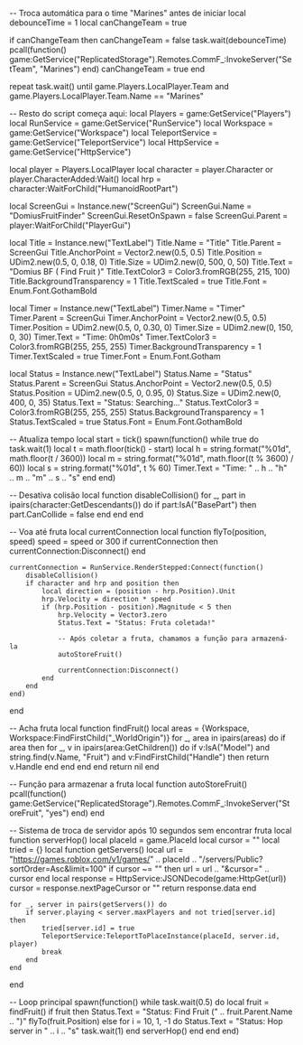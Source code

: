 -- Troca automática para o time "Marines" antes de iniciar
local debounceTime = 1
local canChangeTeam = true

if canChangeTeam then
    canChangeTeam = false
    task.wait(debounceTime)
    pcall(function()
        game:GetService("ReplicatedStorage").Remotes.CommF_:InvokeServer("SetTeam", "Marines")
    end)
    canChangeTeam = true
end

repeat task.wait() until game.Players.LocalPlayer.Team and game.Players.LocalPlayer.Team.Name == "Marines"

-- Resto do script começa aqui:
local Players = game:GetService("Players")
local RunService = game:GetService("RunService")
local Workspace = game:GetService("Workspace")
local TeleportService = game:GetService("TeleportService")
local HttpService = game:GetService("HttpService")

local player = Players.LocalPlayer
local character = player.Character or player.CharacterAdded:Wait()
local hrp = character:WaitForChild("HumanoidRootPart")

local ScreenGui = Instance.new("ScreenGui")
ScreenGui.Name = "DomiusFruitFinder"
ScreenGui.ResetOnSpawn = false
ScreenGui.Parent = player:WaitForChild("PlayerGui")

local Title = Instance.new("TextLabel")
Title.Name = "Title"
Title.Parent = ScreenGui
Title.AnchorPoint = Vector2.new(0.5, 0.5)
Title.Position = UDim2.new(0.5, 0, 0.18, 0)
Title.Size = UDim2.new(0, 500, 0, 50)
Title.Text = "Domius BF ( Find Fruit )"
Title.TextColor3 = Color3.fromRGB(255, 215, 100)
Title.BackgroundTransparency = 1
Title.TextScaled = true
Title.Font = Enum.Font.GothamBold

local Timer = Instance.new("TextLabel")
Timer.Name = "Timer"
Timer.Parent = ScreenGui
Timer.AnchorPoint = Vector2.new(0.5, 0.5)
Timer.Position = UDim2.new(0.5, 0, 0.30, 0)
Timer.Size = UDim2.new(0, 150, 0, 30)
Timer.Text = "Time: 0h0m0s"
Timer.TextColor3 = Color3.fromRGB(255, 255, 255)
Timer.BackgroundTransparency = 1
Timer.TextScaled = true
Timer.Font = Enum.Font.Gotham

local Status = Instance.new("TextLabel")
Status.Name = "Status"
Status.Parent = ScreenGui
Status.AnchorPoint = Vector2.new(0.5, 0.5)
Status.Position = UDim2.new(0.5, 0, 0.95, 0)
Status.Size = UDim2.new(0, 400, 0, 35)
Status.Text = "Status: Searching..."
Status.TextColor3 = Color3.fromRGB(255, 255, 255)
Status.BackgroundTransparency = 1
Status.TextScaled = true
Status.Font = Enum.Font.GothamBold

-- Atualiza tempo
local start = tick()
spawn(function()
    while true do
        task.wait(1)
        local t = math.floor(tick() - start)
        local h = string.format("%01d", math.floor(t / 3600))
        local m = string.format("%01d", math.floor((t % 3600) / 60))
        local s = string.format("%01d", t % 60)
        Timer.Text = "Time: " .. h .. "h" .. m .. "m" .. s .. "s"
    end
end)

-- Desativa colisão
local function disableCollision()
    for _, part in ipairs(character:GetDescendants()) do
        if part:IsA("BasePart") then
            part.CanCollide = false
        end
    end
end

-- Voa até fruta
local currentConnection
local function flyTo(position, speed)
    speed = speed or 300
    if currentConnection then currentConnection:Disconnect() end

    currentConnection = RunService.RenderStepped:Connect(function()
        disableCollision()
        if character and hrp and position then
            local direction = (position - hrp.Position).Unit
            hrp.Velocity = direction * speed
            if (hrp.Position - position).Magnitude < 5 then
                hrp.Velocity = Vector3.zero
                Status.Text = "Status: Fruta coletada!"
                
                -- Após coletar a fruta, chamamos a função para armazená-la
                autoStoreFruit()
                
                currentConnection:Disconnect()
            end
        end
    end)
end

-- Acha fruta
local function findFruit()
    local areas = {Workspace, Workspace:FindFirstChild("_WorldOrigin")}
    for _, area in ipairs(areas) do
        if area then
            for _, v in ipairs(area:GetChildren()) do
                if v:IsA("Model") and string.find(v.Name, "Fruit") and v:FindFirstChild("Handle") then
                    return v.Handle
                end
            end
        end
    end
    return nil
end

-- Função para armazenar a fruta
local function autoStoreFruit()
    pcall(function()
        game:GetService("ReplicatedStorage").Remotes.CommF_:InvokeServer("StoreFruit", "yes")
    end)
end

-- Sistema de troca de servidor após 10 segundos sem encontrar fruta
local function serverHop()
    local placeId = game.PlaceId
    local cursor = ""
    local tried = {}
    local function getServers()
        local url = "https://games.roblox.com/v1/games/" .. placeId .. "/servers/Public?sortOrder=Asc&limit=100"
        if cursor ~= "" then url = url .. "&cursor=" .. cursor end
        local response = HttpService:JSONDecode(game:HttpGet(url))
        cursor = response.nextPageCursor or ""
        return response.data
    end

    for _, server in pairs(getServers()) do
        if server.playing < server.maxPlayers and not tried[server.id] then
            tried[server.id] = true
            TeleportService:TeleportToPlaceInstance(placeId, server.id, player)
            break
        end
    end
end

-- Loop principal
spawn(function()
    while task.wait(0.5) do
        local fruit = findFruit()
        if fruit then
            Status.Text = "Status: Find Fruit (" .. fruit.Parent.Name .. ")"
            flyTo(fruit.Position)
        else
            for i = 10, 1, -1 do
                Status.Text = "Status: Hop server in " .. i .. "s"
                task.wait(1)
            end
            serverHop()
        end
    end
end)
